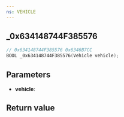 ```yaml
---
ns: VEHICLE
---
```

## _0x634148744F385576

```c
// 0x634148744F385576 0x6346B7CC
BOOL _0x634148744F385576(Vehicle vehicle);
```


## Parameters
* **vehicle**: 

## Return value
